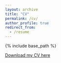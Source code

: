 ```yaml
---
layout: archive
title: "CV"
permalink: /cv/
author_profile: true
redirect_from:
  - /resume
---
```


{% include base_path %}

[Download my CV here](http://yajie1020.github.io/yajieduan/files/CV.pdf)
